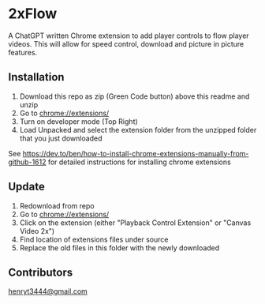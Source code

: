 # 2xFlow
A ChatGPT written Chrome extension to add player controls to flow player videos.
This will allow for speed control, download and picture in picture features.


## Installation
1. Download this repo as zip (Green Code button) above this readme and unzip
2. Go to <chrome://extensions/> 
3. Turn on developer mode (Top Right)
4. Load Unpacked and select the extension folder from the unzipped folder that you just downloaded <br>

See <https://dev.to/ben/how-to-install-chrome-extensions-manually-from-github-1612> for detailed instructions for installing chrome extensions

## Update
1. Redownload from repo
2. Go to <chrome://extensions/> 
3. Click on the extension (either "Playback Control Extension" or "Canvas Video 2x")
4. Find location of extensions files under source
5. Replace the old files in this folder with the newly downloaded

## Contributors
<henryt3444@gmail.com>
